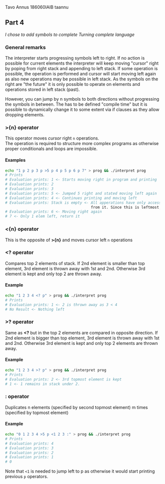 Tavo Annus
186060IAIB
taannu


## Part 4
_I chose to add symbols to complete Turning complete language_  
 
### General remarks
The interpreter starts progressing symbols left to right.
If no action is possible for current elements the interpreter will keep moving 
"cursor" right by poping from right stack and appending to left stack.
If some operation is possible, the operation is performed and cursor will start
moving left again as also new operations may be possible in left stack.
As the symbols on the right are "the future" it is only possible to operate
on elements and operations stored in left stack (past).
  
However, you can jump by n symbols to both directions without progressing
the symbols in between. 
The has to be defined "compile time" but it is possible to dynamically change it
to some extent via if clauses as they allow dropping elements.


### >{n} operator
This operator moves _cursor_ right `n` operations.  
The operation is required to structure more complex programs as otherwise proper
conditionals and loops are impossible.

#### Examples
```bash
echo "1 p 2 p 3 p >5 p 4 p 5 p 6 p 7" > prog && ./interpret prog
# Prints
# Evaluation prints: 1 <- Starts moving right in program and printing
# Evaluation prints: 2
# Evaluation prints: 3
# Evaluation prints: 5 <- Jumped 5 right and stated moving left again
# Evaluation prints: 4 <- Continues printing and moving left
# Evaluation prints: Stack is empty <- All apperations have only access to elements
                                       from it. Since this is leftmost, empty is printed.
# Evaluation prints: 6 <- Moving right again
# 7 <- Only 1 elem left, return it

```


### <{n} operator
This is the opposite of **>{n}** and moves cursor left `n` operations


### <? operator
Compares top 2 elements of stack.
If 2nd element is smaller than top element, 3rd element is thrown away with 1st and 2nd.
Otherwise 3rd element is kept and only top 2 are thrown away.

#### Example
```bash
echo "1 2 3 4 <? p" > prog && ./interpret prog
# Prints
# Evaluation prints: 1 <- 2 is thrown away as 3 < 4
# No Result <- Nothing left
```

### >? operator
Same as **<?** but in the top 2 elements are compared in opposite direction.
If 2nd element is bigger than top element, 3rd element is thrown away with 1st and 2nd.
Otherwise 3rd element is kept and only top 2 elements are thrown away.

#### Example
```bash
echo "1 2 3 4 >? p" > prog && ./interpret prog
# Prints
# Evaluation prints: 2 <- 3rd topmost element is kept
# 1 <- 1 remains in stack under 2.
```

### : operator
Duplicates n elements (specified by second topmost element) 
m times (specified by topmost element)


#### Example
```bash
echo "0 1 2 3 4 >5 p <1 2 3 :" > prog && ./interpret prog
# Prints
# Evaluation prints: 4
# Evaluation prints: 3
# Evaluation prints: 2
# Evaluation prints: 1
# 0
```
Note that `<1` is needed to jump left to p as otherwise it would
start printing previous `p` operators.

